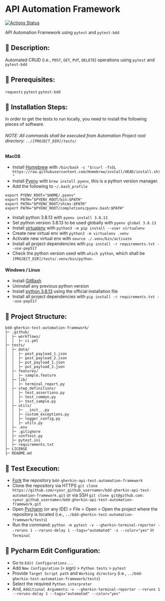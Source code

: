 # **API Automation Framework**

[![Actions Status](https://github.com/ashikkumar23/bdd-gherkin-api-test-automation-framework/workflows/Run%20tests/badge.svg)](https://github.com/ashikkumar23/bdd-gherkin-api-test-automation-framework/actions/workflows/ci.yml)

API Automation Framework using `pytest` and `pytest-bdd`

## 🚀 Description:

Automated CRUD (i.e., `POST`, `GET`, `PUT`, `DELETE`) operations using `pytest` and `pytest-bdd`

## 🚀 Prerequisites:

`requests` `pytest` `pytest-bdd`

## 🚀 Installation Steps:

In order to get the tests to run locally, you need to install the following pieces of software.

###### NOTE: All commands shall be executed from Automation Project root directory: `../[PROJECT_DIR]/tests/`

#### MacOS

- Install [Homebrew](https://brew.sh/) with `/bin/bash -c "$(curl -fsSL https://raw.githubusercontent.com/Homebrew/install/HEAD/install.sh)"`
- Install [Pyenv](https://formulae.brew.sh/formula/pyenv) with `brew install pyenv`, this is a python version manager.
- Add the following to `~/.bash_profile`

```
export PYENV_ROOT="$HOME/.pyenv"
export PATH="$PYENV_ROOT/bin:$PATH"
export PATH="$PYENV_ROOT/shims:$PATH"
export PATH="$PYENV_ROOT/completions/pyenv.bash:$PATH"
```

- Install python 3.8.13 with `pyenv install 3.8.13`
- Set python version 3.8.13 to be used globally with `pyenv global 3.8.13`
- Install [virtualenv](https://virtualenv.pypa.io/en/16.7.9/installation.html) with `python3 -m pip install --user virtualenv`
- Create new virtual env with `python3 -m virtualenv .venv`
- Activate new virtual env with `source ./.venv/bin/activate`
- Install all project dependencies with `pip install -r requirements.txt --use-pep517`
- Check the python version used with `which python`, which shall be `[PROJECT_DIR]/tests/.venv/bin/python`.

#### Windows / Linux

- Install [GitBash](https://git-scm.com/downloads)
- Uninstall any previous python version
- Install [python 3.8.13](https://www.python.org/downloads/release/python-3813/) using the official installation file
- Install all project dependencies with `pip install -r requirements.txt --use-pep517`

## 🚀 Project Structure:

```
bdd-gherkin-test-automation-framework/
├─ .github/
│  ├─ workflows/
│  │  ├─ ci.yml
├─ tests/
│  ├─ data/
│  │  ├─ post_payload_1.json
│  │  ├─ post_payload_2.json
│  │  ├─ put_payload_1.json
│  │  ├─ put_payload_2.json
│  ├─ features/
│  │  ├─ sample.feature
│  ├─ lib/
│  │  ├─ terminal_report.py
│  ├─ step_definitions/
│  │  ├─ test_assertions.py
│  │  ├─ test_common.py
│  │  ├─ test_sample.py
│  ├─ utils/
│  │  ├─ __init__.py
│  │  ├─ custom_exceptions.py
│  │  ├─ logger_config.py
│  │  ├─ utils.py
│  ├─ .env
│  ├─ .gitignore
│  ├─ conftest.py
│  ├─ pytest.ini
│  ├─ requirements.txt
├─ LICENSE
├─ README.md
```

## 🚀 Test Execution:

- [Fork](https://github.com/ashikkumar23/gherkin-bdd-api-test-framework/fork) the repository `bdd-gherkin-api-test-automation-framework`
- Clone the repository via HTTPS `git clone https://github.com/<your_github_username>/bdd-gherkin-api-test-automation-framework.git` or via SSH `git clone git@github.com:<your_github_username>/bdd-gherkin-api-test-automation-framework.git`
- Open [Pycharm](https://www.jetbrains.com/pycharm/) (or any IDE) > File > Open > Open the project where the repository is located (i.e., `../bdd-gherkin-test-automation-framework/tests`)
- Run the command: `python -m pytest -v --gherkin-terminal-reporter --reruns 1 --reruns-delay 1 --tags="automated" -s --color="yes"` in `Terminal`

## 🚀 Pycharm Edit Configuration:

- Go to `Edit Configurations...`
- Add `New Configuration` (`+` sign) > `Python tests` > `pytest`
- Provide `Target Script path` and `Working directory` (i.e., `../bdd-gherkin-test-automation-framework/tests`)
- Select the required `Python interpreter`
- And, `Additional Arguments`: `-v --gherkin-terminal-reporter --reruns 1 --reruns-delay 1 --tags="automated" --color="yes"`
